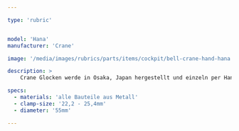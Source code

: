 ```yaml
---

type: 'rubric'


model: 'Hana'
manufacturer: 'Crane'

image: '/media/images/rubrics/parts/items/cockpit/bell-crane-hand-hana.jpeg'

description: >
    Crane Glocken werde in Osaka, Japan hergestellt und einzeln per Hand bemalt, so ist jede etwas anders. Ihre traditionelle Gestaltung ist zeitlos, ihr Klang ist klar und hell.

specs: 
  - materials: 'alle Bauteile aus Metall'
  - clamp-size: '22,2 - 25,4mm'
  - diameter: '55mm'

---
```

